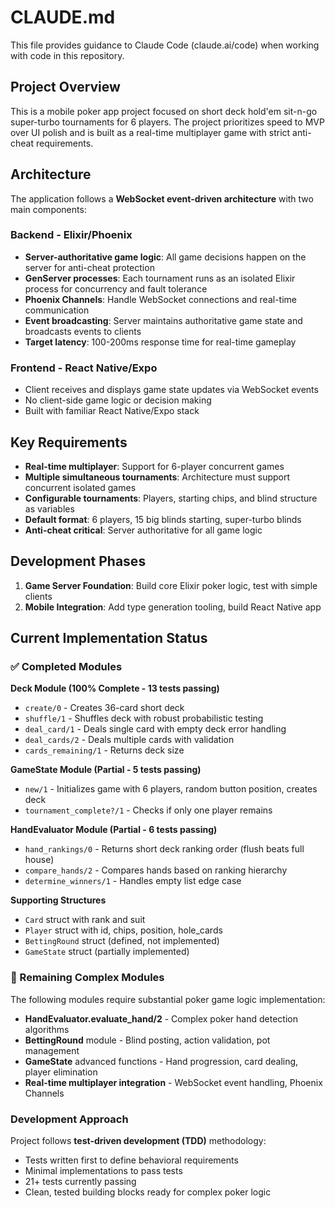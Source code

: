 # CLAUDE.md

This file provides guidance to Claude Code (claude.ai/code) when working with code in this repository.

## Project Overview

This is a mobile poker app project focused on short deck hold'em sit-n-go super-turbo tournaments for 6 players. The project prioritizes speed to MVP over UI polish and is built as a real-time multiplayer game with strict anti-cheat requirements.

## Architecture

The application follows a **WebSocket event-driven architecture** with two main components:

### Backend - Elixir/Phoenix
- **Server-authoritative game logic**: All game decisions happen on the server for anti-cheat protection
- **GenServer processes**: Each tournament runs as an isolated Elixir process for concurrency and fault tolerance
- **Phoenix Channels**: Handle WebSocket connections and real-time communication
- **Event broadcasting**: Server maintains authoritative game state and broadcasts events to clients
- **Target latency**: 100-200ms response time for real-time gameplay

### Frontend - React Native/Expo
- Client receives and displays game state updates via WebSocket events
- No client-side game logic or decision making
- Built with familiar React Native/Expo stack

## Key Requirements

- **Real-time multiplayer**: Support for 6-player concurrent games
- **Multiple simultaneous tournaments**: Architecture must support concurrent isolated games
- **Configurable tournaments**: Players, starting chips, and blind structure as variables
- **Default format**: 6 players, 15 big blinds starting, super-turbo blinds
- **Anti-cheat critical**: Server authoritative for all game logic

## Development Phases

1. **Game Server Foundation**: Build core Elixir poker logic, test with simple clients
2. **Mobile Integration**: Add type generation tooling, build React Native app

## Current Implementation Status

### ✅ Completed Modules

**Deck Module (100% Complete - 13 tests passing)**
- `create/0` - Creates 36-card short deck 
- `shuffle/1` - Shuffles deck with robust probabilistic testing
- `deal_card/1` - Deals single card with empty deck error handling
- `deal_cards/2` - Deals multiple cards with validation
- `cards_remaining/1` - Returns deck size

**GameState Module (Partial - 5 tests passing)**
- `new/1` - Initializes game with 6 players, random button position, creates deck
- `tournament_complete?/1` - Checks if only one player remains

**HandEvaluator Module (Partial - 6 tests passing)**
- `hand_rankings/0` - Returns short deck ranking order (flush beats full house)
- `compare_hands/2` - Compares hands based on ranking hierarchy
- `determine_winners/1` - Handles empty list edge case

**Supporting Structures**
- `Card` struct with rank and suit
- `Player` struct with id, chips, position, hole_cards
- `BettingRound` struct (defined, not implemented)
- `GameState` struct (partially implemented)

### 🚧 Remaining Complex Modules

The following modules require substantial poker game logic implementation:
- **HandEvaluator.evaluate_hand/2** - Complex poker hand detection algorithms
- **BettingRound** module - Blind posting, action validation, pot management
- **GameState** advanced functions - Hand progression, card dealing, player elimination
- **Real-time multiplayer integration** - WebSocket event handling, Phoenix Channels

### Development Approach

Project follows **test-driven development (TDD)** methodology:
- Tests written first to define behavioral requirements
- Minimal implementations to pass tests
- 21+ tests currently passing
- Clean, tested building blocks ready for complex poker logic